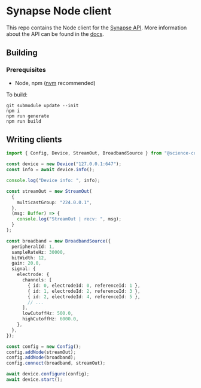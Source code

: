 # Synapse Node client

This repo contains the Node client for the [Synapse API](https://science.xyz/technologies/synapse). More information about the API can be found in the [docs](https://science.xyz/docs/d/synapse/index).

## Building

### Prerequisites

- Node, npm ([nvm](https://github.com/nvm-sh/nvm) recommended)

To build:

    git submodule update --init
    npm i
    npm run generate
    npm run build

## Writing clients

```typescript
import { Config, Device, StreamOut, BroadbandSource } from "@science-corporation/synapse";

const device = new Device("127.0.0.1:647");
const info = await device.info();

console.log("Device info: ", info);

const streamOut = new StreamOut(
  {
    multicastGroup: "224.0.0.1",
  },
  (msg: Buffer) => {
    console.log("StreamOut | recv: ", msg);
  }
);

const broadband = new BroadbandSource({
  peripheralId: 1,
  sampleRateHz: 30000,
  bitWidth: 12,
  gain: 20.0,
  signal: {
    electrode: {
      channels: [
        { id: 0, electrodeId: 0, referenceId: 1 },
        { id: 1, electrodeId: 2, referenceId: 3 },
        { id: 2, electrodeId: 4, referenceId: 5 },
        // ...
      ],
      lowCutoffHz: 500.0,
      highCutoffHz: 6000.0,
    },
  },
});

const config = new Config();
config.addNode(streamOut);
config.addNode(broadband);
config.connect(broadband, streamOut);

await device.configure(config);
await device.start();
```
